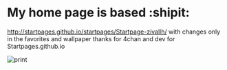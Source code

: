# My home page is based :shipit:

http://startpages.github.io/startpages/Startpage-zivallh/
with changes only in the favorites and wallpaper
thanks for 4chan and dev for Startpages.github.io


![print](https://github.com/anastiel/startpage/blob/master/print.jpg)

